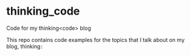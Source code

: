 # thinking_code
Code for my thinking&lt;code> blog

This repo contains code examples for the topics that I talk about on my blog, thinking<code>:
